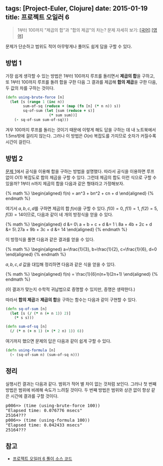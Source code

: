 tags: [Project-Euler, Clojure]
date: 2015-01-19
title: 프로젝트 오일러 6
---
> 1부터 100까지 "제곱의 합"과 "합의 제곱"의 차는?
> 문제 자세히 보기: [[국어]](http://euler.synap.co.kr/prob_detail.php?id=6) [[영어]](https://projecteuler.net/problem=6)

문제가 단순하고 범위도 적어 아무렇게나 풀어도 쉽게 답을 구할 수 있다.<!--more-->

## 방법 1
가장 쉽게 생각할 수 있는 방법은 1부터 100까지 루프를 돌리면서 **제곱의 합**을 구하고, 또 1부터 100까지 루프를 돌려 합을 구한 다음 그 결과를 제곱해 **합의 제곱**을 구한 다음, 두 값의 차를 구하는 것이다.

```clojure
(defn using-brute-force [n]
  (let [s (range 1 (inc n))
        sum-of-sq (reduce + (map (fn [n] (* n n)) s))
        sq-of-sum (let [sum (reduce + s)]
                    (* sum sum))]
    (- sq-of-sum sum-of-sq)))
```

겨우 100까지 루프를 돌리는 것이기 때문에 이렇게 해도 답을 구하는 데 내 노트북에서 1.5ms밖에 걸리지 않는다. 그러나 이 방법은 $O(n)$ 복잡도를 가지므로 숫자가 커질수록 시간이 걸린다.

## 방법 2
[문제 1](/2015/01/01/project-euler-001/)에서 공식을 이용해 합을 구하는 방법을 설명했다. 따라서 공식을 이용하면 루프 없이 $O(1)$ 복잡도로 합의 제곱을 구할 수 있다. 그런데 제곱의 합도 이런 식으로 구할 수 있을까? 1부터 n까지 제곱의 합을 다음과 같은 형태라고 가정해보자.

{% math %}
\begin{aligned}
f(n) = an^3 + bn^2 + cn + d
\end{aligned}
{% endmath %}

여기서 $a, b, c, d$를 구하면 제곱의 합 $f(n)$을 구할 수 있다. $f(0) = 0$, $f(1) = 1$, $f(2) = 5$, $f(3) = 14$이므로, 다음과 같이 네 개의 방정식을 얻을 수 있다.

{% math %}
\begin{aligned}
d &= 0\\
a + b + c + d &= 1 \\
8a + 4b + 2c + d &= 5\\
27a + 9b + 3c + d &= 14
\end{aligned}
{% endmath %}

이 방정식을 풀면 다음과 같은 결과를 얻을 수 있다.

{% math %}
\begin{aligned}
a=\frac{1}{3}, b=\frac{1}{2}, c=\frac{1}{6}, d=0
\end{aligned}
{% endmath %}

$a, b, c, d$ 값을 대입해 정리하면 다음과 같은 식을 얻을 수 있다.

{% math %}
\begin{aligned}
f(n) = \frac{1}{6}n(n+1)(2n+1)
\end{aligned}
{% endmath %}

(이 결과가 맞는지 수학적 귀납법으로 증명할 수 있지만, 증명은 생략한다.)

따라서 **합의 제곱**과 **제곱의 합**을 구하는 함수는 다음과 같이 구현할 수 있다.

```clojure
(defn sq-of-sum [n]
  (let [s (/ (* n (+ n 1)) 2)]
    (* s s)))

(defn sum-of-sq [n]
  (/ (* n (+ n 1) (+ (* 2 n) 1)) 6))
```

여기까지 했으면 문제의 답은 다음과 같이 쉽게 구할 수 있다.

```clojure
(defn using-formula [n]
  (- (sq-of-sum n) (sum-of-sq n)))
```

## 정리
실행시킨 결과는 다음과 같다. 범위가 적어 별 차이 없는 것처럼 보인다. 그러나 첫 번째 방법은 범위에 비례해 속도가 느려질 것이다. 두 번째 방법은 범위와 상관 없이 항상 같은 시간에 결과를 구할 것이다.
<pre class="console">
p006=> (time (using-brute-force 100))
"Elapsed time: 0.076776 msecs"
25164???
p006=> (time (using-formula 100))
"Elapsed time: 0.042433 msecs"
25164???
</pre>

## 참고
* [프로젝트 오일러 6 풀이 소스 코드](https://github.com/ntalbs/euler/blob/master/src/p006.clj)
